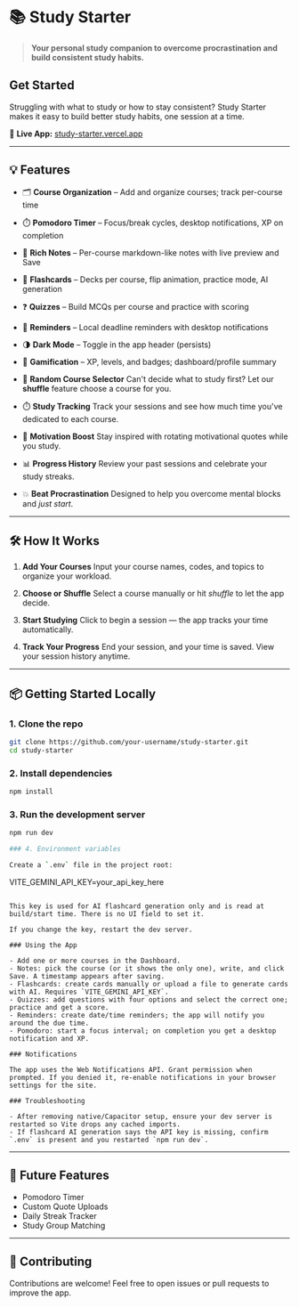 
# 📚 Study Starter

> **Your personal study companion to overcome procrastination and build consistent study habits.**
##  Get Started

Struggling with what to study or how to stay consistent? Study Starter makes it easy to build better study habits, one session at a time.

🔗 **Live App:** [study-starter.vercel.app](https://study-starter.vercel.app)

---



## 💡 Features

* 🗂️ **Course Organization** – Add and organize courses; track per-course time
* ⏱️ **Pomodoro Timer** – Focus/break cycles, desktop notifications, XP on completion
* 📝 **Rich Notes** – Per-course markdown-like notes with live preview and Save
* 🧠 **Flashcards** – Decks per course, flip animation, practice mode, AI generation
* ❓ **Quizzes** – Build MCQs per course and practice with scoring
* 🔔 **Reminders** – Local deadline reminders with desktop notifications
* 🌗 **Dark Mode** – Toggle in the app header (persists)
* 🏅 **Gamification** – XP, levels, and badges; dashboard/profile summary

* 🔀 **Random Course Selector**
  Can't decide what to study first? Let our **shuffle** feature choose a course for you.

* ⏱️ **Study Tracking**
  Track your sessions and see how much time you've dedicated to each course.

* 💬 **Motivation Boost**
  Stay inspired with rotating motivational quotes while you study.

* 📊 **Progress History**
  Review your past sessions and celebrate your study streaks.

* 💥 **Beat Procrastination**
  Designed to help you overcome mental blocks and *just start*.

---

## 🛠️ How It Works

1. **Add Your Courses**
   Input your course names, codes, and topics to organize your workload.

2. **Choose or Shuffle**
   Select a course manually or hit *shuffle* to let the app decide.

3. **Start Studying**
   Click to begin a session — the app tracks your time automatically.

4. **Track Your Progress**
   End your session, and your time is saved. View your session history anytime.

---



## 📦 Getting Started Locally

### 1. Clone the repo

```bash
git clone https://github.com/your-username/study-starter.git
cd study-starter
```

### 2. Install dependencies

```bash
npm install
```


### 3. Run the development server

```bash
npm run dev

### 4. Environment variables

Create a `.env` file in the project root:

```
VITE_GEMINI_API_KEY=your_api_key_here
```

This key is used for AI flashcard generation only and is read at build/start time. There is no UI field to set it.

If you change the key, restart the dev server.

### Using the App

- Add one or more courses in the Dashboard.
- Notes: pick the course (or it shows the only one), write, and click Save. A timestamp appears after saving.
- Flashcards: create cards manually or upload a file to generate cards with AI. Requires `VITE_GEMINI_API_KEY`.
- Quizzes: add questions with four options and select the correct one; practice and get a score.
- Reminders: create date/time reminders; the app will notify you around the due time.
- Pomodoro: start a focus interval; on completion you get a desktop notification and XP.

### Notifications

The app uses the Web Notifications API. Grant permission when prompted. If you denied it, re-enable notifications in your browser settings for the site.

### Troubleshooting

- After removing native/Capacitor setup, ensure your dev server is restarted so Vite drops any cached imports.
- If flashcard AI generation says the API key is missing, confirm `.env` is present and you restarted `npm run dev`.
```

---

## 🌟 Future Features

* Pomodoro Timer
* Custom Quote Uploads
* Daily Streak Tracker
* Study Group Matching

---

## 🤝 Contributing

Contributions are welcome! Feel free to open issues or pull requests to improve the app.




